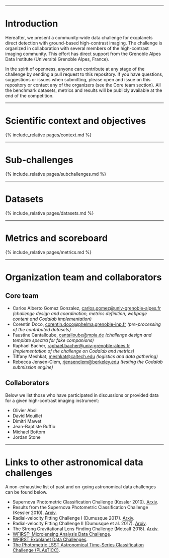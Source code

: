 
---
# Introduction

Hereafter, we present a community-wide data challenge for exoplanets direct detection with ground-based high-contrast imaging. The challenge is organized in collaboration with several members of the high-contrast imaging community. This effort has direct support from the Grenoble Alpes Data Institute (Université Grenoble Alpes, France).

In the spirit of openness, anyone can contribute at any stage of the challenge by sending a pull request to this repository. If you have questions, suggestions or issues when submitting, please open and issue on this repository or contact any of the organizers (see the Core team section). All the benchmark datasets, metrics and results will be publicly available at the end of the competition.

---
# Scientific context and objectives
{% include_relative pages/context.md %}

---
# Sub-challenges
{% include_relative pages/subchallenges.md %}

---
# Datasets
{% include_relative pages/datasets.md %}

---
# Metrics and scoreboard
{% include_relative pages/metrics.md %}

---
# Organization team and collaborators

## Core team

* Carlos Alberto Gomez Gonzalez, <carlos.gomez@univ-grenoble-alpes.fr> *(challenge design and coordination, metrics definition, webpage content and Codalab implementation)*
* Corentin Doco, <corentin.doco@phelma.grenoble-inp.fr> *(pre-processing of the contributed datasets)*
* Faustine Cantalloube, <cantalloube@mpia.de>  *(challenge design and template spectra for fake companions)*
* Raphael Bacher, <raphael.bacher@univ-grenoble-alpes.fr> *(implementation of the challenge on Codalab and metrics)*
* Tiffany Meshkat, <meshkat@caltech.edu> *(logistics and data gathering)*
* Rebecca Jensen-Clem, <rjensenclem@berkeley.edu> *(testing the Codalab submission engine)*

## Collaborators

Below we list those who have participated in discussions or provided data for a given high-contrast imaging instrument:
* Olivier Absil
* David Mouillet
* Dimitri Mawet
* Jean-Baptiste Ruffio
* Michael Bottom
* Jordan Stone

---
# Links to other astronomical data challenges
A non-exhaustive list of past and on-going astronomical data challenges can be found below.

* Supernova Photometric Classification Challenge (Kessler 2010). [Arxiv](https://arxiv.org/abs/1001.5210).
* Results from the Supernova Photometric Classification Challenge (Kessler 2010). [Arxiv](https://arxiv.org/abs/1008.1024).
* Radial-velocity Fitting Challenge I (Dumusque 2017). [Arxiv](https://arxiv.org/abs/1607.06487).
* Radial-velocity Fitting Challenge II (Dumusque et al. 2017). [Arxiv](https://arxiv.org/abs/1609.03674).
* The Strong Gravitational Lens Finding Challenge (Metcalf 2018). [Arxiv](https://arxiv.org/abs/1802.03609).
* [WFIRST: Microlensing Analysis Data Challenge](http://microlensing-source.org/).
* [WFIRST Exoplanet Data Challenges](https://wfirst.ipac.caltech.edu/sims/CGI_Data_Challenges.html).
* [The Photometric LSST Astronomical Time-Series Classification Challenge (PLAsTiCC)](https://plasticcblog.wordpress.com/).


